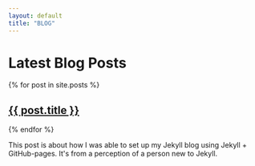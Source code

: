 ```yaml
---
layout: default
title: "BLOG"
---
```


# Latest Blog Posts

{% for post in site.posts %}
  <h2><a href="{{ site.baseurl }}{{ post.url }}">{{ post.title }}</a></h2>  
{% endfor %}
<p>This post is about how I was able to set up my Jekyll blog using Jekyll + GitHub-pages. It's from a perception of a person new to Jekyll.</p>